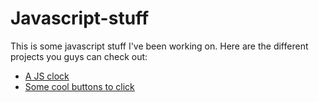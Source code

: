 # Javascript-stuff
This is some javascript stuff I've been working on. Here are the different projects you guys can check out:
* [A JS clock](https://explosion-scratch.github.io/Javascript-stuff/clock.html)
* [Some cool buttons to click](https://explosion-scratch.github.io/Javascript-stuff/buttons.html)